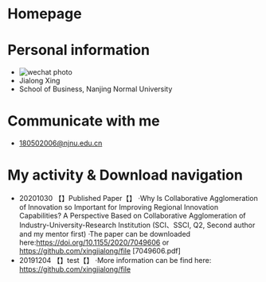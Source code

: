 # Homepage
# Personal information
- ![wechat photo](https://github.com/xingjialong/Homepage/blob/master/wechat-photo.jpg "wechat photo")
- Jialong Xing
- School of Business, Nanjing Normal University

# Communicate with me
- 180502006@njnu.edu.cn

# My activity & Download navigation
- 20201030 【】Published Paper【】
  ·Why Is Collaborative Agglomeration of Innovation so Important for Improving Regional Innovation Capabilities? A Perspective Based on Collaborative Agglomeration of Industry-University-Research Institution (SCI、SSCI, Q2, Second author and my mentor first)
  ·The paper can be downloaded here:https://doi.org/10.1155/2020/7049606 or https://github.com/xingjialong/file [7049606.pdf]
- 20191204 【】test【】
  ·More information can be find here: https://github.com/xingjialong/file
